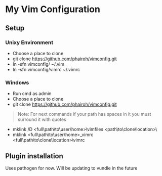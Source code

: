 # My Vim Configuration

## Setup
### Unixy Environment
* Choose a place to clone
* git clone https://github.com/phairoh/vimconfig.git
* ln -sfn vimconfig/ ~/.vim
* ln -sfn vimconfig/vimrc ~/.vimrc

### Windows
* Run cmd as admin
* Choose a place to clone
* git clone https://github.com/phairoh/vimconfig.git
> Note: For next commands if your path has spaces in it you must surround it with quotes
* mklink /D <full\path\to\user\home>\vimfiles <path\to\clone\location>\
* mklink <full\path\to\user\home>\_vimrc <full\path\to\clone\location>\vimrc

## Plugin installation
Uses pathogen for now.  Will be updating to vundle in the future

